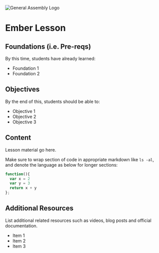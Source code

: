 ![General Assembly Logo](http://i.imgur.com/ke8USTq.png)

# Ember Lesson

## Foundations (i.e. Pre-reqs)
By this time, students have already learned:

- Foundation 1
- Foundation 2

## Objectives

By the end of this, students should be able to:

- Objective 1
- Objective 2
- Objective 3

## Content

Lesson material go here.

Make sure to wrap section of code in appropriate markdown like `ls -al`, and denote the language as below for longer sections:

```javascript
function(){
  var x = 2
  var y = 3
  return x + y
};
```

## Additional Resources

List additional related resources such as videos, blog posts and official documentation.

- Item 1
- Item 2
- Item 3
